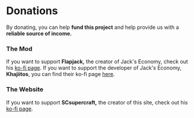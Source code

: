 # Donations

By donating, you can help **fund this project** and help provide us with a **reliable source of income.**

### The Mod

If you want to support **Flapjack,** the creator of Jack's Economy, check out his [ko-fi page](https://ko-fi.com/flapjacksmods).
If you want to support the developer of Jack's Economy, **Khajiitos**, you can find their ko-fi page [here](https://ko-fi.com/khajiitos).

### The Website

If you want to support **SCsupercraft,** the creator of this site, check out his [ko-fi page](https://ko-fi.com/scsupercraft).